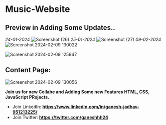 ﻿# Music-Website

## Preview in Adding Some Updates..
*24-01-2024*
![Screenshot (26)](https://github.com/ganeshjadhav2402/Music-Website/assets/108882321/ff3fdcce-65a5-489f-b867-431e32ec6108)
*25-01-2024*
![Screenshot (27)](https://github.com/ganeshjadhav2402/Music-Website/assets/108882321/a643b76a-0198-4e97-a2f7-7e40d1e8b3e6)
*09-02-2024*
![Screenshot 2024-02-09 130022](https://github.com/ganeshjadhav2402/Music-Website/assets/108882321/47954c16-d998-4c82-8c87-c42d61a98b1f)

![Screenshot 2024-02-09 125947](https://github.com/ganeshjadhav2402/Music-Website/assets/108882321/218b3a2a-c559-401c-84c2-7d9aa74dbd36)

## Content Page:
![Screenshot 2024-02-09 130056](https://github.com/ganeshjadhav2402/Music-Website/assets/108882321/1e754d8e-6107-4b79-8d88-3f4e9bbc2fbb)


 **Join us for new Collabe and Adding Some new Features HTML, CSS, JavaScript PRojects.**
- Join LinkedIn: **https://www.linkedin.com/in/ganesh-jadhav-951213225/**
- Join Twitter:  **https://twitter.com/ganeshhh24**

